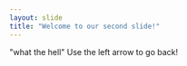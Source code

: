 ```yaml
---
layout: slide
title: "Welcome to our second slide!"
---
```

"what the hell"
Use the left arrow to go back!
